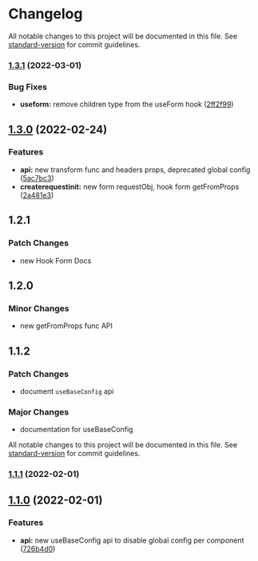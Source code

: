 # Changelog

All notable changes to this project will be documented in this file. See [standard-version](https://github.com/conventional-changelog/standard-version) for commit guidelines.

### [1.3.1](https://github.com/wai-lin/forma-js/compare/v1.3.0...v1.3.1) (2022-03-01)


### Bug Fixes

* **useform:** remove children type from the useForm hook ([2ff2f99](https://github.com/wai-lin/forma-js/commit/2ff2f9921f8d5da3f31ae51e8a175a2038bc5b8b))

## [1.3.0](https://github.com/wai-lin/forma-js/compare/v1.1.1...v1.3.0) (2022-02-24)


### Features

* **api:** new transform func and headers props, deprecated global config ([5ac7bc3](https://github.com/wai-lin/forma-js/commit/5ac7bc341f421f06f4e401498003616bc3808b48))
* **createrequestinit:** new form requestObj, hook form getFromProps ([2a481e3](https://github.com/wai-lin/forma-js/commit/2a481e3ab18f2d300d2764ba0f2a10cce1f41e4d))

## 1.2.1

### Patch Changes

- new Hook Form Docs

## 1.2.0

### Minor Changes

- new getFromProps func API

## 1.1.2

### Patch Changes

- document `useBaseConfig` api

### Major Changes

- documentation for useBaseConfig

All notable changes to this project will be documented in this file. See [standard-version](https://github.com/conventional-changelog/standard-version) for commit guidelines.

### [1.1.1](https://github.com/wai-lin/forma-js/compare/v1.0.5...v1.1.1) (2022-02-01)

## [1.1.0](https://github.com/wai-lin/forma-js/compare/v1.0.3...v1.1.0) (2022-02-01)

### Features

- **api:** new useBaseConfig api to disable global config per component ([726b4d0](https://github.com/wai-lin/forma-js/commit/726b4d0a44d9d7d08aaa34df9d0e3c71ea8e9acc))
